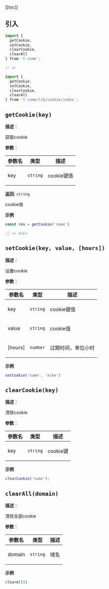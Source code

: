 [[toc]]

## 引入

```ts
import {
  getCookie,
  setCookie,
  clearCookie,
  clearAll
} from 't-comm';

// or

import {
  getCookie,
  setCookie,
  clearCookie,
  clearAll
} from 't-comm/lib/cookie/index';
```


## `getCookie(key)` 


**描述**：<p>获取cookie</p>

**参数**：


| 参数名 | 类型 | 描述 |
| --- | --- | --- |
| key | <code>string</code> | <p>cookie键值</p> |

**返回**: <code>string</code><br>

<p>cookie值</p>

**示例**

```typescript
const res = getCookie('name')

// => mike
```
<a name="setCookie"></a>

## `setCookie(key, value, [hours])` 


**描述**：<p>设置cookie</p>

**参数**：


| 参数名 | 类型 | 描述 |
| --- | --- | --- |
| key | <code>string</code> | <p>cookie键值</p> |
| value | <code>string</code> | <p>cookie值</p> |
| [hours] | <code>number</code> | <p>过期时间，单位小时</p> |



**示例**

```typescript
setCookie('name', 'mike')
```
<a name="clearCookie"></a>

## `clearCookie(key)` 


**描述**：<p>清除cookie</p>

**参数**：


| 参数名 | 类型 | 描述 |
| --- | --- | --- |
| key | <code>string</code> | <p>cookie键</p> |



**示例**

```typescript
clearCookie('name');
```
<a name="clearAll"></a>

## `clearAll(domain)` 


**描述**：<p>清除全部cookie</p>

**参数**：


| 参数名 | 类型 | 描述 |
| --- | --- | --- |
| domain | <code>string</code> | <p>域名</p> |



**示例**

```typescript
clearAll()
```
